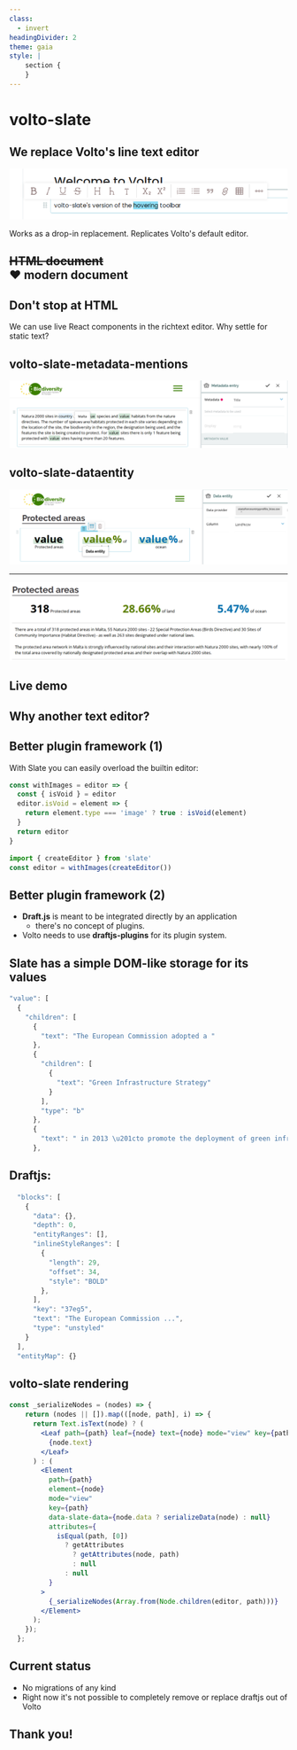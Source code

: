 ```yaml
---
class:
  - invert
headingDivider: 2
theme: gaia 
style: |
    section {
    }
---
```


<style>
  .hljs-name {
    color: maroon !important;
  }

  .hljs-tag {
    color: orange !important;
  }
</style>

# volto-slate
<!-- _class: lead invert -->

<!--
Hi! My name is Tiberiu Ichim, I'm a Plone/Volto developer working with
Eaudeweb Romania. I'm a core Volto contributor and I've been developing
websites with Volto for a little more then a year.

We've been working this summer for a new Volto-powered website, the
Biodiversity Information System for Europe and volto-slate is one of the
many Open-Source products that were developed as part
of that project.
-->


## We replace Volto's line text editor
<!-- _class: lead invert -->

![toolbar](./statics/toolbar.png)

Works as a drop-in replacement.
Replicates Volto's default editor.

<!--
volto-slate is a replacement for the default rich text line editor, the one that's used for the text blocks.
This is important, it is not a replacement of the whole Volto Pastanaga composite page
editor, just for the "paragraph" editor.

When you install volto-slate, by default it's not very different to Volto's built-in editor.
Sure, it has a few more buttons (too many!), but it looks and feels more or less just
like the default.

Underneath, though, there's a lof of power. Some things to consider first,
before continuing...
-->


## ~~HTML document~~ <br/> ❤︎ modern document

<!-- _class: lead invert -->

<!--
Volto is a big evolutionary step for Plone not just because it integrates with
the latest of the frontend development world, but also because it allows us to
work with concepts and solutions that were not in our reach as Plone developers.

Before Volto we didn't consider the richtext editor as one of the special building
blocks of an application. But the Pastanaga composite page editor places it
right in our face: here's your text, add anything to it and you can build your
page around it.

That's a huge potential just waiting for us. So...
-->

## Don't stop at HTML

<!-- _class: lead invert -->

We can use live React components in the richtext editor.
Why settle for static text?


## volto-slate-metadata-mentions

![metadata fields](./statics/slate-text-entry.png)

<!--
I'm going to show you just two small examples of the potential that this
brings.

This is a product that allows you to insert Dexterity metadata fields in text blocks.
-->

## volto-slate-dataentity

![dataentity](./statics/data-connected-entity.png)

---

![dataentity](./statics/slate-rendered-output.png)

<!--

This is a product that provides integration with tabular data coming from CSV
files or a REST-exposed SQL database.

So the editors are able to integrate text with values coming from database or the metadata fields and in the final render, the values will respect the styling given to their placeholder text.

-->


## Live demo


<!--

So, let's look at volto-slate in action and see what are its immediate benefits.

Slate itself is just a library you can use to build an editor,
it doesn't provide a default editor, so naturally volto-slate evolved from
the start as a rich text editor designed to fit Volto.

That means we can do

- split paragraph
- join paragraph
- sublists

- Copy paste!

We understand what Volto is, so we know what type of block you should get when
you copy/paste something, and we provide a framework to extend this
capabilities. Right now, we integrate with two types of Volto blocks:
tables and images, but this is something that's extensible

Really really small details that matter:

- consistent up/down arrow keys behavior
- click in a text box, the cursor will stick to the clicked position

Click in a place in Volto, it will "stick".
You wouldn't believe it, but we broke this several times during development and
had to refactor to get it right.
-->

## Why another text editor?

<!-- _class: lead invert -->

<!--

It's important to clarify the question of: why didn't we use Volto's draftjs
and chose to reimplement its line editor?

-->

## Better plugin framework (1)

With Slate you can easily overload the builtin editor:

```jsx
const withImages = editor => {
  const { isVoid } = editor
  editor.isVoid = element => {
    return element.type === 'image' ? true : isVoid(element)
  }
  return editor
}
```
```jsx
import { createEditor } from 'slate'
const editor = withImages(createEditor())
```

<!--

So, with Slate we get a library that's meant to be used for a custom pluggable
editor, in contrast to draftjs, which only has a single pluggable entry point,
the Composite Decorator.
-->

## Better plugin framework (2)

- **Draft.js** is meant to be integrated directly by an application
  - there's no concept of plugins.
- Volto needs to use **draftjs-plugins** for its plugin system.

<!--
This is also draftjs declared scope, but its API is clunky and the editor and
the underlying ecosystem is buggy.

-->

## Slate has a simple DOM-like storage for its values

```js
"value": [
  {
    "children": [
      {
        "text": "The European Commission adopted a "
      },
      {
        "children": [
          {
            "text": "Green Infrastructure Strategy"
          }
        ],
        "type": "b"
      },
      {
        "text": " in 2013 \u201cto promote the deployment of green infrastructure ... areas\u201d"
      },
```

<!--
Slate has a simple DOM-like storage for its values, so we were able to implement the paste support quite easily, as it maps very cleanly to parsed HTML nodes.
-->

## Draftjs:

```js
  "blocks": [
    {
      "data": {},
      "depth": 0,
      "entityRanges": [],
      "inlineStyleRanges": [
        {
          "length": 29,
          "offset": 34,
          "style": "BOLD"
        },
      ],
      "key": "37eg5",
      "text": "The European Commission ...",
      "type": "unstyled"
    }
  ],
  "entityMap": {}
```

## volto-slate rendering

```jsx
const _serializeNodes = (nodes) => {
    return (nodes || []).map(([node, path], i) => {
      return Text.isText(node) ? (
        <Leaf path={path} leaf={node} text={node} mode="view" key={path}>
          {node.text}
        </Leaf>
      ) : (
        <Element
          path={path}
          element={node}
          mode="view"
          key={path}
          data-slate-data={node.data ? serializeData(node) : null}
          attributes={
            isEqual(path, [0])
              ? getAttributes
                ? getAttributes(node, path)
                : null
              : null
          }
        >
          {_serializeNodes(Array.from(Node.children(editor, path)))}
        </Element>
      );
    });
  };
```

<!-- And because of the simpler data model, look how simple can be to render the Slate values to their final output: just use traverse the tree and use the original React components. -->

## Current status

- No migrations of any kind
- Right now it's not possible to completely
  remove or replace draftjs out of Volto

<!--
Ok, so here are the bad parts:

- we don't have any migrations of any kind right now, so it's not possible to migrate existing content to it. volto-slate can coexist with Draft on a Volto website.

- Right now it's not possible to completely remove or replace draftjs out of Volto


We already have an HTML parser inside volto-slate, as we use it for the
copy/paste support and the algorithms are very straight forward thanks to the
tree-based storage model. So it was just a matter of "no reason to do it until
now".

-->

## Thank you!

<!-- _class: lead invert -->
